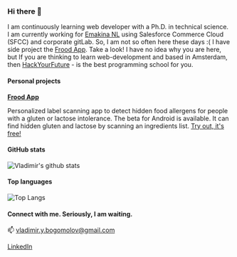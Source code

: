 ### Hi there 👋

<!--
**vladimir-bogomolov/vladimir-bogomolov** is a ✨ _special_ ✨ repository because its `README.md` (this file) appears on your GitHub profile.

Here are some ideas to get you started:

- 🔭 I’m currently working on ...
- 🌱 I’m currently learning ...
- 👯 I’m looking to collaborate on ...
- 🤔 I’m looking for help with ...
- 💬 Ask me about ...
- 📫 How to reach me: ...
- 😄 Pronouns: ...
- ⚡ Fun fact: ...
-->
I am continuously learning web developer with a Ph.D. in technical science. I am currently working for [Emakina NL](https://jobs.emakina.nl/) using Salesforce Commerce Cloud (SFCC) and corporate gitLab. So, I am not so often here these days :(
I have side project the [Frood App](https://froodapp.com/). Take a look! 
I have no idea why you are here, but If you are thinking to learn web-development and based in Amsterdam, then [HackYourFuture](https://www.hackyourfuture.net/) - is the best programming school for you.

#### Personal projects
[**Frood App**](https://froodapp.com/)

Personalized label scanning app to detect hidden food allergens for people with a gluten or lactose intolerance. The beta for Android is available. It can find hidden gluten and lactose by scanning an ingredients list. [Try out, it's free!](https://froodapp.com/en/download/)

#### GitHub stats
![Vladimir's github stats](https://github-readme-stats.vercel.app/api?username=vladimir-bogomolov)

#### Top languages
![Top Langs](https://github-readme-stats.vercel.app/api/top-langs/?username=vladimir-bogomolov)

#### Connect with me. Seriously, I am waiting.
📫 vladimir.y.bogomolov@gmail.com

[LinkedIn](https://www.linkedin.com/in/vladi-bogomolov/)
